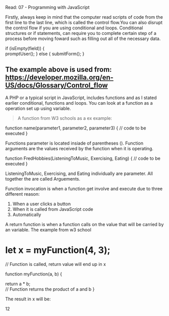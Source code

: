 Read: 07 - Programming with JavaScript

Firstly, always keep in mind that the computer read scripts of code from the first line to the last line, which is called the control flow.You can also disrupt the control flow if you are using conditional and loops. Conditional structures or if statements, can require you to complete certain step of a process before moving foward such as filling out all of the necessary data. 
  
  if (isEmpty(field)) {             
  promptUser();
} else {
  submitForm();
}

## The example above is used from: https://developer.mozilla.org/en-US/docs/Glossary/Control_flow 

A PHP or a typical script in JavaScript, includes functions and as I stated earlier conditional, functions and loops. You can look at a function as a operation set up using variable.

>A function from W3 schools as a ex example:

function name(parameter1, parameter2, parameter3) {
  // code to be executed
}

Functions parameter is located insiade of parentheses ().
Function arguments are the values received by the function when it is operating.

function FredHobbies(ListeningToMusic, Exercising, Eating) {
  // code to be executed
}

ListeningToMusic, Exercising, and Eating  individually are parameter. All together the are called Arguements. 

Function invocation is when a function get involve and execute due to three different reason:

1. When a user clicks a button
2. When it is called from JavaScript code
3. Automatically

A return function is when a function calls on the value that will be carried by an variable.
The example from w3 school

# let x = myFunction(4, 3); 
  // Function is called, return value will end up in x

function myFunction(a, b) {

  return a * b;      
         // Function returns the product of a and b
}

The result in x will be:

12





